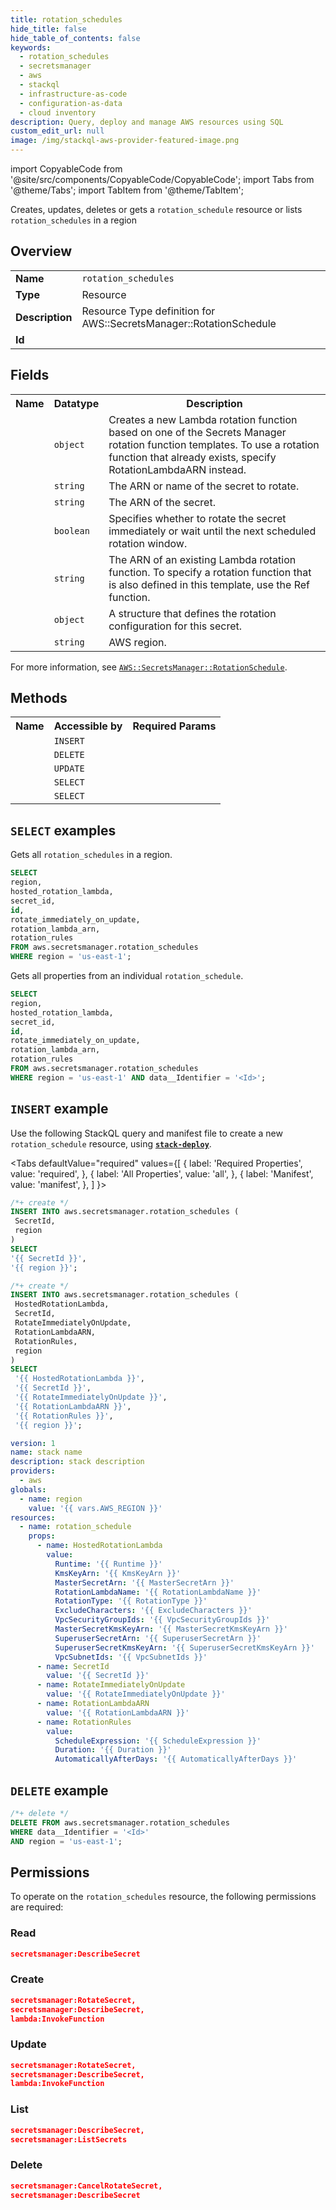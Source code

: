 ```yaml
---
title: rotation_schedules
hide_title: false
hide_table_of_contents: false
keywords:
  - rotation_schedules
  - secretsmanager
  - aws
  - stackql
  - infrastructure-as-code
  - configuration-as-data
  - cloud inventory
description: Query, deploy and manage AWS resources using SQL
custom_edit_url: null
image: /img/stackql-aws-provider-featured-image.png
---
```


import CopyableCode from '@site/src/components/CopyableCode/CopyableCode';
import Tabs from '@theme/Tabs';
import TabItem from '@theme/TabItem';

Creates, updates, deletes or gets a <code>rotation_schedule</code> resource or lists <code>rotation_schedules</code> in a region

## Overview
<table>
<tbody>
<tr><td><b>Name</b></td><td><code>rotation_schedules</code></td></tr>
<tr><td><b>Type</b></td><td>Resource</td></tr>
<tr><td><b>Description</b></td><td>Resource Type definition for AWS::SecretsManager::RotationSchedule</td></tr>
<tr><td><b>Id</b></td><td><CopyableCode code="aws.secretsmanager.rotation_schedules" /></td></tr>
</tbody>
</table>

## Fields
<table>
<tbody>
<tr><th>Name</th><th>Datatype</th><th>Description</th></tr><tr><td><CopyableCode code="hosted_rotation_lambda" /></td><td><code>object</code></td><td>Creates a new Lambda rotation function based on one of the Secrets Manager rotation function templates. To use a rotation function that already exists, specify RotationLambdaARN instead.</td></tr>
<tr><td><CopyableCode code="secret_id" /></td><td><code>string</code></td><td>The ARN or name of the secret to rotate.</td></tr>
<tr><td><CopyableCode code="id" /></td><td><code>string</code></td><td>The ARN of the secret.</td></tr>
<tr><td><CopyableCode code="rotate_immediately_on_update" /></td><td><code>boolean</code></td><td>Specifies whether to rotate the secret immediately or wait until the next scheduled rotation window.</td></tr>
<tr><td><CopyableCode code="rotation_lambda_arn" /></td><td><code>string</code></td><td>The ARN of an existing Lambda rotation function. To specify a rotation function that is also defined in this template, use the Ref function.</td></tr>
<tr><td><CopyableCode code="rotation_rules" /></td><td><code>object</code></td><td>A structure that defines the rotation configuration for this secret.</td></tr>
<tr><td><CopyableCode code="region" /></td><td><code>string</code></td><td>AWS region.</td></tr>
</tbody>
</table>

For more information, see <a href="https://docs.aws.amazon.com/AWSCloudFormation/latest/UserGuide/aws-resource-secretsmanager-rotationschedule.html"><code>AWS::SecretsManager::RotationSchedule</code></a>.

## Methods

<table>
<tbody>
  <tr>
    <th>Name</th>
    <th>Accessible by</th>
    <th>Required Params</th>
  </tr>
  <tr>
    <td><CopyableCode code="create_resource" /></td>
    <td><code>INSERT</code></td>
    <td><CopyableCode code="SecretId, region" /></td>
  </tr>
  <tr>
    <td><CopyableCode code="delete_resource" /></td>
    <td><code>DELETE</code></td>
    <td><CopyableCode code="data__Identifier, region" /></td>
  </tr>
  <tr>
    <td><CopyableCode code="update_resource" /></td>
    <td><code>UPDATE</code></td>
    <td><CopyableCode code="data__Identifier, data__PatchDocument, region" /></td>
  </tr>
  <tr>
    <td><CopyableCode code="list_resources" /></td>
    <td><code>SELECT</code></td>
    <td><CopyableCode code="region" /></td>
  </tr>
  <tr>
    <td><CopyableCode code="get_resource" /></td>
    <td><code>SELECT</code></td>
    <td><CopyableCode code="data__Identifier, region" /></td>
  </tr>
</tbody>
</table>

## `SELECT` examples
Gets all <code>rotation_schedules</code> in a region.
```sql
SELECT
region,
hosted_rotation_lambda,
secret_id,
id,
rotate_immediately_on_update,
rotation_lambda_arn,
rotation_rules
FROM aws.secretsmanager.rotation_schedules
WHERE region = 'us-east-1';
```
Gets all properties from an individual <code>rotation_schedule</code>.
```sql
SELECT
region,
hosted_rotation_lambda,
secret_id,
id,
rotate_immediately_on_update,
rotation_lambda_arn,
rotation_rules
FROM aws.secretsmanager.rotation_schedules
WHERE region = 'us-east-1' AND data__Identifier = '<Id>';
```

## `INSERT` example

Use the following StackQL query and manifest file to create a new <code>rotation_schedule</code> resource, using [__`stack-deploy`__](https://pypi.org/project/stack-deploy/).

<Tabs
    defaultValue="required"
    values={[
      { label: 'Required Properties', value: 'required', },
      { label: 'All Properties', value: 'all', },
      { label: 'Manifest', value: 'manifest', },
    ]
}>
<TabItem value="required">

```sql
/*+ create */
INSERT INTO aws.secretsmanager.rotation_schedules (
 SecretId,
 region
)
SELECT 
'{{ SecretId }}',
'{{ region }}';
```
</TabItem>
<TabItem value="all">

```sql
/*+ create */
INSERT INTO aws.secretsmanager.rotation_schedules (
 HostedRotationLambda,
 SecretId,
 RotateImmediatelyOnUpdate,
 RotationLambdaARN,
 RotationRules,
 region
)
SELECT 
 '{{ HostedRotationLambda }}',
 '{{ SecretId }}',
 '{{ RotateImmediatelyOnUpdate }}',
 '{{ RotationLambdaARN }}',
 '{{ RotationRules }}',
 '{{ region }}';
```
</TabItem>
<TabItem value="manifest">

```yaml
version: 1
name: stack name
description: stack description
providers:
  - aws
globals:
  - name: region
    value: '{{ vars.AWS_REGION }}'
resources:
  - name: rotation_schedule
    props:
      - name: HostedRotationLambda
        value:
          Runtime: '{{ Runtime }}'
          KmsKeyArn: '{{ KmsKeyArn }}'
          MasterSecretArn: '{{ MasterSecretArn }}'
          RotationLambdaName: '{{ RotationLambdaName }}'
          RotationType: '{{ RotationType }}'
          ExcludeCharacters: '{{ ExcludeCharacters }}'
          VpcSecurityGroupIds: '{{ VpcSecurityGroupIds }}'
          MasterSecretKmsKeyArn: '{{ MasterSecretKmsKeyArn }}'
          SuperuserSecretArn: '{{ SuperuserSecretArn }}'
          SuperuserSecretKmsKeyArn: '{{ SuperuserSecretKmsKeyArn }}'
          VpcSubnetIds: '{{ VpcSubnetIds }}'
      - name: SecretId
        value: '{{ SecretId }}'
      - name: RotateImmediatelyOnUpdate
        value: '{{ RotateImmediatelyOnUpdate }}'
      - name: RotationLambdaARN
        value: '{{ RotationLambdaARN }}'
      - name: RotationRules
        value:
          ScheduleExpression: '{{ ScheduleExpression }}'
          Duration: '{{ Duration }}'
          AutomaticallyAfterDays: '{{ AutomaticallyAfterDays }}'

```
</TabItem>
</Tabs>

## `DELETE` example

```sql
/*+ delete */
DELETE FROM aws.secretsmanager.rotation_schedules
WHERE data__Identifier = '<Id>'
AND region = 'us-east-1';
```

## Permissions

To operate on the <code>rotation_schedules</code> resource, the following permissions are required:

### Read
```json
secretsmanager:DescribeSecret
```

### Create
```json
secretsmanager:RotateSecret,
secretsmanager:DescribeSecret,
lambda:InvokeFunction
```

### Update
```json
secretsmanager:RotateSecret,
secretsmanager:DescribeSecret,
lambda:InvokeFunction
```

### List
```json
secretsmanager:DescribeSecret,
secretsmanager:ListSecrets
```

### Delete
```json
secretsmanager:CancelRotateSecret,
secretsmanager:DescribeSecret
```
